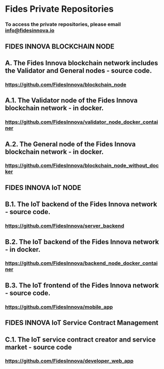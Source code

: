 # Fides Private Repositories 
### To access the private repositories, please email info@fidesinnova.io


## FIDES INNOVA BLOCKCHAIN NODE
## A. The Fides Innova blockchain network includes the Validator and General nodes - source code.
### https://github.com/FidesInnova/blockchain_node

## A.1. The Validator node of the Fides Innova blockchain network - in docker. 
### https://github.com/FidesInnova/validator_node_docker_container

## A.2. The General node of the Fides Innova blockchain network - in docker.
### https://github.com/FidesInnova/blockchain_node_without_docker


## FIDES INNOVA IoT NODE
## B.1. The IoT backend of the Fides Innova network - source code. 
### https://github.com/FidesInnova/server_backend

## B.2. The IoT backend of the Fides Innova network - in docker. 
### https://github.com/FidesInnova/backend_node_docker_container

## B.3. The IoT frontend of the Fides Innova network - source code. 
### https://github.com/FidesInnova/mobile_app


## FIDES INNOVA IoT Service Contract Management
## C.1. The IoT service contract creator and service market - source code
### https://github.com/FidesInnova/developer_web_app


